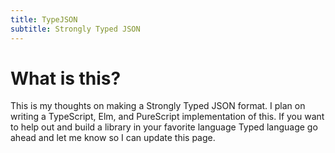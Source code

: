 ```yaml
---
title: TypeJSON
subtitle: Strongly Typed JSON
---
```

# What is this?

This is my thoughts on making a Strongly Typed JSON format. I plan on writing
a TypeScript, Elm, and PureScript implementation of this. If you want to help
out and build a library in your favorite language Typed language go ahead and
let me know so I can update this page.

